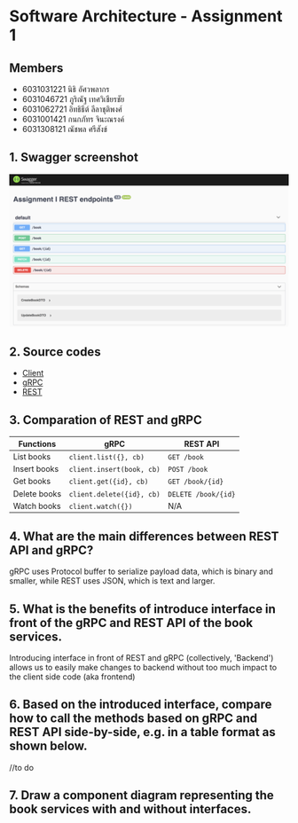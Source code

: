 # Software Architecture - Assignment 1

## Members

- 6031031221 นิธิ อัศวพลากร
- 6031046721 ภูริณัฐ เทศวิเชียรชัย
- 6031062721 อิทธิธีต์ ลีลาชุติพงศ์
- 6031001421 กนกภัทร จินะณรงค์
- 6031308121 ณัชพล ศรีสังข์ 

## 1. Swagger screenshot

![Swagger](./images/swagger.png)

## 2. Source codes

- [Client](https://github.com/2110521-2563-1-Software-Architecture/TODO-assignment-1/tree/master/rest-client)
- [gRPC](https://github.com/2110521-2563-1-Software-Architecture/TODO-assignment-1/tree/master/GRPC)
- [REST](https://github.com/2110521-2563-1-Software-Architecture/TODO-assignment-1/tree/master/rest-api)

## 3. Comparation of REST and gRPC

| Functions     | gRPC                      | REST API  |
| ------------- | ------------------------- | --------- |
| List books    | `client.list({}, cb)`     | `GET /book` |
| Insert books  | `client.insert(book, cb)` | `POST /book` |
| Get books     | `client.get({id}, cb)`    | `GET /book/{id}` |
| Delete books  | `client.delete({id}, cb)` | `DELETE /book/{id}` |
| Watch books   | `client.watch({})`        | N/A       |

## 4. What are the main differences between REST API and gRPC?

gRPC uses Protocol buffer to serialize payload data, which is binary and smaller, while REST uses JSON, which is text and larger.

## 5. What is the benefits of introduce interface in front of the gRPC and REST API of the book services.

Introducing interface in front of REST and gRPC (collectively, 'Backend') allows us to easily make changes to backend without too much impact to the client side code (aka frontend)

## 6. Based on the introduced interface, compare how to call the methods based on gRPC and REST API side-by-side, e.g. in a table format as shown below.

//to do

## 7. Draw a component diagram representing the book services with and without interfaces.
